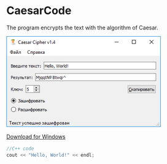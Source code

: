 # CaesarCode
The program encrypts the text with the algorithm of Caesar.

![Screenshot](https://github.com/DionysusBenstein/CaesarCode/raw/master/Screenshot.png)

<a href="https://drive.google.com/open?id=1W4Zundqb33hghFTY7seMeJUumxYDUeyJ">Download for Windows</a>

```c++
//C++ code
cout << "Hello, World!" << endl;
```
